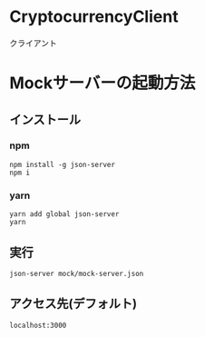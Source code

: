 # CryptocurrencyClient
クライアント


# Mockサーバーの起動方法

## インストール

### npm
```shell
npm install -g json-server
npm i
```

### yarn
```shell
yarn add global json-server
yarn
```

## 実行
```shell
json-server mock/mock-server.json
```

## アクセス先(デフォルト)
`localhost:3000`